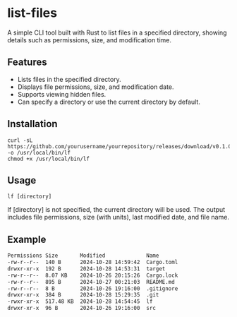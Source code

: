 # list-files

A simple CLI tool built with Rust to list files in a specified directory, showing details such as permissions, size, and modification time.

## Features
- Lists files in the specified directory.
- Displays file permissions, size, and modification date.
- Supports viewing hidden files.
- Can specify a directory or use the current directory by default.

## Installation
```
curl -sL https://github.com/yourusername/yourrepository/releases/download/v0.1.0/lf -o /usr/local/bin/lf
chmod +x /usr/local/bin/lf
```

## Usage
`lf [directory]`

If [directory] is not specified, the current directory will be used.
The output includes file permissions, size (with units), last modified date, and file name.

## Example

```bash
Permissions Size       Modified             Name
-rw-r--r--  140 B      2024-10-28 14:59:42  Cargo.toml
drwxr-xr-x  192 B      2024-10-28 14:53:31  target
-rw-r--r--  8.07 KB    2024-10-26 20:15:26  Cargo.lock
-rw-r--r--  895 B      2024-10-27 00:21:03  README.md
-rw-r--r--  8 B        2024-10-26 19:16:00  .gitignore
drwxr-xr-x  384 B      2024-10-28 15:29:35  .git
-rwxr-xr-x  517.48 KB  2024-10-28 14:54:45  lf
drwxr-xr-x  96 B       2024-10-26 19:16:00  src
```